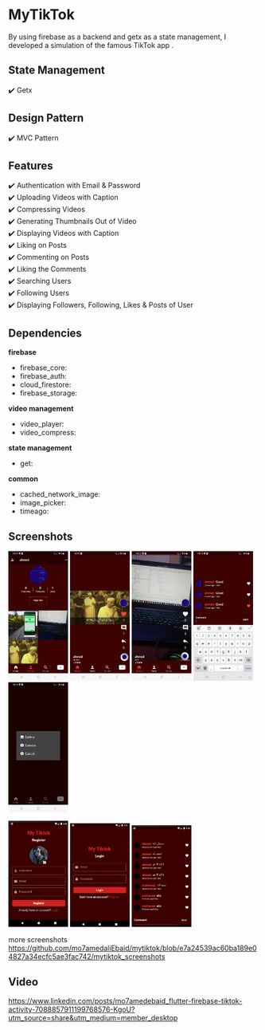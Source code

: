 # MyTikTok
By using firebase as a backend and getx as a state management, I developed a simulation of the famous TikTok app .

## State Management
✔️ Getx <br />

## Design Pattern
✔️ MVC Pattern <br />

## Features
✔️ Authentication with Email & Password         
✔️ Uploading Videos with Caption            
✔️ Compressing Videos           
✔️ Generating Thumbnails Out of Video             
✔️ Displaying Videos with Caption       
✔️ Liking on Posts      
✔️ Commenting on Posts      
✔️ Liking the Comments      
✔️ Searching Users      
✔️ Following Users      
✔️ Displaying Followers, Following, Likes & Posts of User       

## Dependencies

**firebase**             
- firebase_core:                                
- firebase_auth:                              
- cloud_firestore:            
- firebase_storage:          

**video management**                
- video_player:
- video_compress:

**state management**            
- get:

**common**          
- cached_network_image:
- image_picker:
- timeago:


## Screenshots
<p float="left">
<img src="https://github.com/mo7amedaliEbaid/mytiktok/blob/1d4786b0d6b6b5d659683bc2a1bd2e53c67c51b2/mytiktok_screenshots/profile.jpg" width="120" />
<img src="https://github.com/mo7amedaliEbaid/mytiktok/blob/16bffa6f81eedf49d1d310219ce1209b1f5940ae/mytiktok_screenshots/video.jpg" width="120" />
<img src="https://github.com/mo7amedaliEbaid/mytiktok/blob/16bffa6f81eedf49d1d310219ce1209b1f5940ae/mytiktok_screenshots/video1.jpg" width="120" />
<img src="https://github.com/mo7amedaliEbaid/mytiktok/blob/16bffa6f81eedf49d1d310219ce1209b1f5940ae/mytiktok_screenshots/comments.jpg" width="120" />
<img src="https://github.com/mo7amedaliEbaid/mytiktok/blob/16bffa6f81eedf49d1d310219ce1209b1f5940ae/mytiktok_screenshots/getvideo.jpg" width="120" />
</p>
<p float="left">
<img src="https://github.com/mo7amedaliEbaid/mytiktok/blob/d56f4cf64b17f301a928dcfd087f9227788badfb/mytiktok_screenshots/register.png" width="120" />
<img src="https://github.com/mo7amedaliEbaid/mytiktok/blob/16bffa6f81eedf49d1d310219ce1209b1f5940ae/mytiktok_screenshots/login.png" width="120" />
<img src="https://github.com/mo7amedaliEbaid/mytiktok/blob/16bffa6f81eedf49d1d310219ce1209b1f5940ae/mytiktok_screenshots/comments1.png" width="120" />
</p>

more screenshots https://github.com/mo7amedaliEbaid/mytiktok/blob/e7a24539ac60ba189e04827a34ecfc5ae3fac742/mytiktok_screenshots

## Video
https://www.linkedin.com/posts/mo7amedebaid_flutter-firebase-tiktok-activity-7088857911199768576-KgoU?utm_source=share&utm_medium=member_desktop
